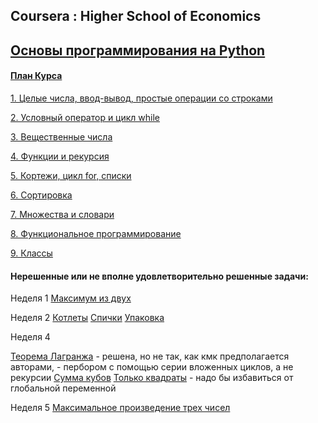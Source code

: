 ## Coursera : Higher School of Economics
## [Основы программирования на Python](https://www.coursera.org/learn/python-osnovy-programmirovaniya/)

#### [План Курса](https://www.coursera.org/learn/python-osnovy-programmirovaniya/home/welcome)
[1. Целые числа, ввод-вывод, простые операции со строками](https://www.coursera.org/learn/python-osnovy-programmirovaniya/home/week/1)

[2. Условный оператор и цикл while](https://www.coursera.org/learn/python-osnovy-programmirovaniya/home/week/2)

[3. Вещественные числа](https://www.coursera.org/learn/python-osnovy-programmirovaniya/home/week/3)

[4. Функции и рекурсия](https://www.coursera.org/learn/python-osnovy-programmirovaniya/home/week/4)

[5. Кортежи, цикл for, списки](https://www.coursera.org/learn/python-osnovy-programmirovaniya/home/week/5)

[6. Сортировка](https://www.coursera.org/learn/python-osnovy-programmirovaniya/home/week/6)

[7. Множества и словари](https://www.coursera.org/learn/python-osnovy-programmirovaniya/home/week/7)

[8. Функциональное программирование](https://www.coursera.org/learn/python-osnovy-programmirovaniya/home/week/8)

[9. Классы](https://www.coursera.org/learn/python-osnovy-programmirovaniya/home/week/9)

#### Нерешенные или не вполне удовлетворительно решенные задачи:

Неделя 1
[Максимум из двух](https://www.coursera.org/learn/python-osnovy-programmirovaniya/programming/Dqa4L/maksimum-iz-dvukh)

Неделя 2
[Котлеты](https://www.coursera.org/learn/python-osnovy-programmirovaniya/programming/OGVGo/kotliety)
[Спички](https://www.coursera.org/learn/python-osnovy-programmirovaniya/programming/6qtR9/spichki)
[Упаковка](https://www.coursera.org/learn/python-osnovy-programmirovaniya/programming/t8Dcm/upakovka)

Неделя 4

[Теорема Лагранжа](https://www.coursera.org/learn/python-osnovy-programmirovaniya/programming/J9IRU/tieoriema-laghranzha) - решена, но не так, как кмк предполагается авторами, - пербором с помощью серии вложенных циклов, а не рекурсии
[Сумма кубов](https://www.coursera.org/learn/python-osnovy-programmirovaniya/programming/JGUxj/summa-kubov)
[Только квадраты](https://www.coursera.org/learn/python-osnovy-programmirovaniya/programming/1NUN8/tol-ko-kvadraty) - надо бы избавиться от глобальной переменной

Неделя 5
[Максимальное произведение трех чисел](https://www.coursera.org/learn/python-osnovy-programmirovaniya/programming/HsPIC/naibol-shieie-proizviedieniie-triekh-chisiel)
